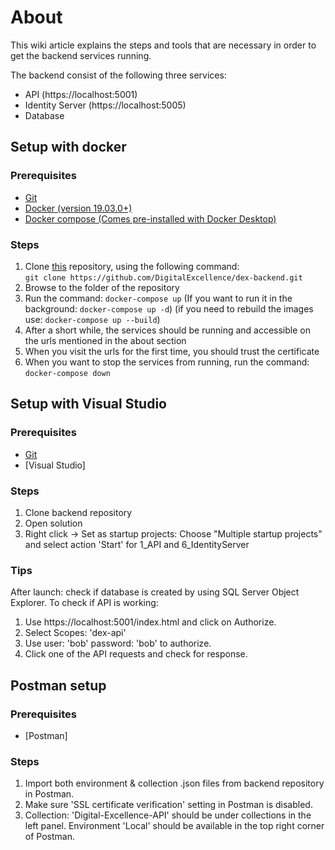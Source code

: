 # About
This wiki article explains the steps and tools that are necessary in order to get the backend services running.  

The backend consist of the following three services:
- API (https://localhost:5001)
- Identity Server (https://localhost:5005)
- Database


## Setup with docker
### Prerequisites
- [Git](https://git-scm.com/book/en/v2/Getting-Started-Installing-Git)
- [Docker (version 19.03.0+)](https://docs.docker.com/get-docker/)
- [Docker compose (Comes pre-installed with Docker Desktop)](https://docs.docker.com/compose/install/)

### Steps
1. Clone [this](https://github.com/DigitalExcellence/dex-backend) repository, using the following command:   
```git clone https://github.com/DigitalExcellence/dex-backend.git```
2. Browse to the folder of the repository
3. Run the command: `docker-compose up` (If you want to run it in the background: `docker-compose up -d`) (if you need to rebuild the images use: `docker-compose up --build`)
4. After a short while, the services should be running and accessible on the urls mentioned in the about section
5. When you visit the urls for the first time, you should trust the certificate
6. When you want to stop the services from running, run the command: `docker-compose down`

## Setup with Visual Studio
### Prerequisites
- [Git](https://git-scm.com/book/en/v2/Getting-Started-Installing-Git)
- [Visual Studio]

### Steps
1. Clone backend repository
2. Open solution 
3. Right click -> Set as startup projects: Choose "Multiple startup projects" and select action 'Start' for 1_API and 6_IdentityServer 

### Tips
After launch: check if database is created by using SQL Server Object Explorer.
To check if API is working:
1. Use https://localhost:5001/index.html and click on Authorize.
2. Select Scopes: 'dex-api'
3. Use user: 'bob' password: 'bob' to authorize.
4. Click one of the API requests and check for response.

## Postman setup
### Prerequisites
- [Postman]

### Steps
1. Import both environment & collection .json files from backend repository in Postman.
2. Make sure 'SSL certificate verification' setting in Postman is disabled.
3. Collection: 'Digital-Excellence-API' should be under collections in the left panel. Environment 'Local' should be available in the top right corner of Postman.